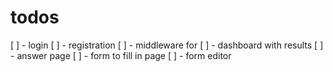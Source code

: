 # todos

[ ] - login
[ ] - registration
[ ] - middleware for
[ ] - dashboard with results
[ ] - answer page
[ ] - form to fill in page
[ ] - form editor
